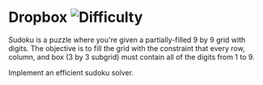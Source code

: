 # Dropbox ![Difficulty](https://img.shields.io/badge/-HARD-red)
	
Sudoku is a puzzle where you're given a partially-filled 9 by 9 grid with digits.
The objective is to fill the grid with the constraint that every row, column, and
box (3 by 3 subgrid) must contain all of the digits from 1 to 9.
	
Implement an efficient sudoku solver.
	
